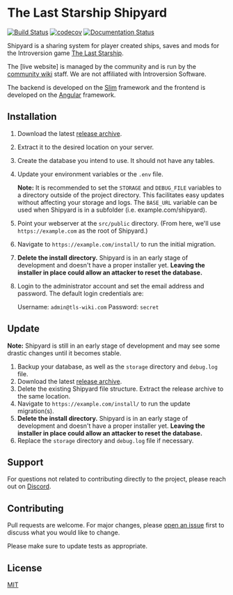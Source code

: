 # The Last Starship Shipyard
[![Build Status](https://github.com/Totengeist/Shipyard/actions/workflows/tests.yml/badge.svg)](https://github.com/Totengeist/Shipyard/actions/workflows/tests.yml) [![codecov](https://codecov.io/gh/Totengeist/Shipyard/branch/main/graph/badge.svg?token=ECJQYDJRPX)](https://codecov.io/gh/Totengeist/Shipyard) [![Documentation Status](https://readthedocs.org/projects/shipyard/badge/?version=latest)](https://shipyard.readthedocs.io/en/latest/?badge=latest)

Shipyard is a sharing system for player created ships, saves and mods for the Introversion game [The Last Starship][1].

The [live website] is managed by the community and is run by the [community wiki][4] staff. We are not affiliated with Introversion Software.

The backend is developed on the [Slim][2] framework and the frontend is developed on the [Angular][3] framework.

## Installation

1. Download the latest [release archive][7].
2. Extract it to the desired location on your server.
3. Create the database you intend to use. It should not have any tables.
3. Update your environment variables or the `.env` file.

   **Note:** It is recommended to set the `STORAGE` and `DEBUG_FILE` variables to a directory outside of the project directory. This facilitates easy updates without affecting your storage and logs. The `BASE_URL` variable can be used when Shipyard is in a subfolder (i.e. example.com/shipyard).

3. Point your webserver at the `src/public` directory. (From here, we'll use `https://example.com` as the root of Shipyard.)
4. Navigate to `https://example.com/install/` to run the initial migration.
5. **Delete the install directory.** Shipyard is in an early stage of development and doesn't have a proper installer yet. **Leaving the installer in place could allow an attacker to reset the database.**
6. Login to the administrator account and set the email address and password. The default login credentials are:

   Username: `admin@tls-wiki.com`
   Password: `secret`

## Update

**Note:** Shipyard is still in an early stage of development and may see some drastic changes until it becomes stable.

1. Backup your database, as well as the `storage` directory and `debug.log` file.
2. Download the latest [release archive][7].
3. Delete the existing Shipyard file structure. Extract the release archive to the same location.
4. Navigate to `https://example.com/install/` to run the update migration(s).
5. **Delete the install directory.** Shipyard is in an early stage of development and doesn't have a proper installer yet. **Leaving the installer in place could allow an attacker to reset the database.**
6. Replace the `storage` directory and `debug.log` file if necessary.

## Support

For questions not related to contributing directly to the project, please reach out on [Discord][5].

## Contributing

Pull requests are welcome. For major changes, please [open an issue][8] first to discuss what you would like to change.

Please make sure to update tests as appropriate.

## License

[MIT](./LICENSE)

 [1]: https://steamcommunity.com/app/1857080
 [2]: https://www.slimframework.com/
 [3]: https://angular.io/
 [4]: https://www.tls-wiki.com/
 [5]: https://discord.gg/AcCgj3T5sH
 [6]: https://shipyard.tls-wiki.com
 [7]: https://github.com/Totengeist/Shipyard/releases
 [8]: https://github.com/Totengeist/Shipyard/issues/new/choose
